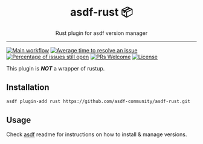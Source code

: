 <div align="center">
<h1>asdf-rust 📦</h1>
Rust plugin for asdf version manager
</div>
<hr />

[![Main workflow](https://github.com/asdf-community/asdf-rust/workflows/Main%20workflow/badge.svg)](https://github.com/asdf-community/asdf-rust/actions)
[![Average time to resolve an issue](https://isitmaintained.com/badge/resolution/asdf-community/asdf-rust.svg)](https://isitmaintained.com/project/asdf-community/asdf-rust "Average time to resolve an issue")
[![Percentage of issues still open](https://isitmaintained.com/badge/open/asdf-community/asdf-rust.svg)](https://isitmaintained.com/project/asdf-community/asdf-rust "Percentage of issues still open")
[![PRs Welcome](https://img.shields.io/badge/PRs-welcome-brightgreen.svg)](http://makeapullrequest.com)
[![License](https://img.shields.io/github/license/asdf-community/asdf-rust?color=brightgreen)](https://github.com/asdf-community/asdf-rust/blob/master/LICENSE)

This plugin is **_NOT_** a wrapper of rustup.

## Installation

```bash
asdf plugin-add rust https://github.com/asdf-community/asdf-rust.git
```

## Usage

Check [asdf](https://github.com/asdf-vm/asdf) readme for instructions on how to
install & manage versions.
